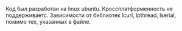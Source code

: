 Код был разработан на linux ubuntu. Кроссплатформенность не поддерживаетс. Зависимости от библиотек lcurl, lpthread, lserial, помимо тех, указанных в файле.
